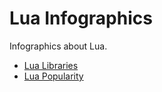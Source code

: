 # Lua Infographics
Infographics about Lua.

- [Lua Libraries](lua-libraries.md)
- [Lua Popularity](lua-popularity.md)
